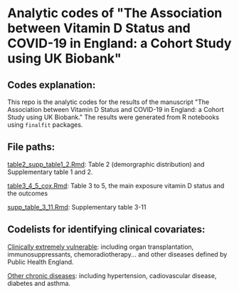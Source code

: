 # Analytic codes of "The Association between Vitamin D Status and COVID-19 in England: a Cohort Study using UK Biobank"

## Codes explanation: 

This repo is the analytic codes for the results of the manuscript "The Association between Vitamin D Status and COVID-19 in England: a Cohort Study using UK Biobank." The results were generated from R notebooks using `finalfit` packages. 

## File paths:

[table2_supp_table1_2.Rmd](https://github.com/liang-yu12/vd_covid/blob/051ba2c72bb9d4fa481abdae226c4bea72296dc3/table2_supp_table1_2.Rmd): Table 2 (demorgraphic distribution) and Supplementary table 1 and 2. 

[table3_4_5_cox.Rmd](https://github.com/liang-yu12/vd_covid/blob/051ba2c72bb9d4fa481abdae226c4bea72296dc3/table3_4_5_cox.Rmd): Table 3 to 5, the main exposure vitamin D status and the outcomes

[supp_table_3_11.Rmd](https://github.com/liang-yu12/vd_covid/blob/051ba2c72bb9d4fa481abdae226c4bea72296dc3/supp_table_3_11.Rmd): Supplementary table 3-11

## Codelists for identifying clinical covariates: 
[Clinically extremely vulnerable](https://github.com/liang-yu12/vd_covid/tree/main/codelists/extremely_vulnerable): including organ transplantation, immunosuppressants, chemoradiotherapy... and other diseases defined by Public Health England.

[Other chronic diseases](https://github.com/liang-yu12/vd_covid/tree/main/codelists/other_chronic_diseases): including hypertension, cadiovascular disease, diabetes and asthma.

